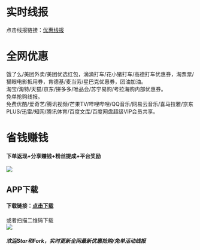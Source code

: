 # 实时线报  
点击线报链接：[优惠线报](https://resoumen.com/u/?cid=j7TyGTb&tmp=rt_xb&code=j7TyGTb&sp=#/sp "点击链接")  

# 全网优惠  
饿了么/美团外卖/美团优选红包，滴滴打车/花小猪打车/高德打车优惠券，淘票票/猫眼电影抵用券，肯德基/麦当劳/星巴克优惠券，团油加油。  
淘宝/淘特/天猫/京东/拼多多/唯品会/苏宁易购/考拉海购内部优惠券。  
免单抢购线报。  
免费优酷/爱奇艺/腾讯视频/芒果TV/哔哩哔哩/QQ音乐/网易云音乐/喜马拉雅/京东PLUS/迅雷/知网/腾讯体育/百度文库/百度网盘超级VIP会员共享。  

# 省钱赚钱
#### 下单返现+分享赚钱+粉丝提成+平台奖励  
![](https://github.com/omxmo/yh/blob/main/sr.png)  

   
## APP下载  
#### 下载链接：[点击下载](https://a.app.qq.com/o/simple.jsp?pkgname=com.miaohui.xin "点击链接")  
   
或者扫描二维码下载  
![](https://github.com/omxmo/yh/blob/main/app.png)  
  
##### 欢迎Star和Fork，实时更新全网最新优惠抢购/免单活动线报  
